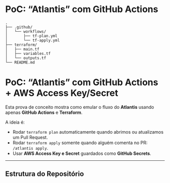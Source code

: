 # PoC: “Atlantis” com GitHub Actions

```
.
├── .github/
│   └── workflows/
│       ├── tf-plan.yml
│       └── tf-apply.yml
├── terraform/
│   ├── main.tf
│   ├── variables.tf
│   └── outputs.tf
└── README.md
```

# PoC: “Atlantis” com GitHub Actions + AWS Access Key/Secret

Esta prova de conceito mostra como emular o fluxo do **Atlantis** usando apenas **GitHub Actions** e **Terraform**.

A ideia é:
- Rodar `terraform plan` automaticamente quando abrimos ou atualizamos um Pull Request.
- Rodar `terraform apply` somente quando alguém comenta no PR: `/atlantis apply`.
- Usar **AWS Access Key e Secret** guardados como **GitHub Secrets**.

---

## Estrutura do Repositório

